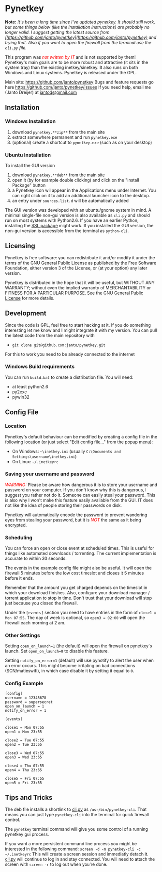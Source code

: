 
# Pynetkey

**Note:**
_It's been a long time since I've updated pynetkey. It should still work, but some things below (like the installation instructions) are probably no longer valid. I suggest getting the latest source from [https://github.com/janto/pynetkey](https://github.com/janto/pynetkey) and trying that. Also if you want to open the firewall from the terminal use the `cli.py` file._

This program was _<font color="red">not written by IT</font>_ and is not supported by them!  
Pynetkey's main goals are to be more robust and attractive (it sits in the system tray) than the existing inetkey/sinetkey. It also runs on both Windows and Linux systems. Pynetkey is released under the GPL.

Main site: https://github.com/janto/pynetkey
Bugs and feature requests go here https://github.com/janto/pynetkey/issues
If you need help, email me (Janto Dreijer) at jantod@gmail.com

## Installation

### Windows Installation

1.  download `pynetkey.**zip**` from the main site
2.  extract somewhere permanent and run `pynetkey.exe`
3.  (optional) create a shortcut to `pynetkey.exe` (such as on your desktop)

### Ubuntu Installation

To install the GUI version

1.  download `pynetkey.**deb**` from the main site
2.  open it (by for example double clicking) and click on the "Install Package" button
3.  a Pynetkey icon wil appear in the Applications menu under Internet. You can right click on it to add an additional launcher icon to the desktop.
4.  an entry under `sources.list.d` will be automatically added

The GUI version was developed with an ubuntu/gnome system in mind. A minimal single-file non-gui version is also available as `cli.py` and should run on most systems with Python2.6. If you have an earlier Python, installing the [SSL package](http://pypi.python.org/pypi/ssl/) might work. If you installed the GUI version, the non-gui version is accessible from the terminal as `python-cli`.

## Licensing

Pynetkey is free software: you can redistribute it and/or modify it under the terms of the GNU General Public License as published by the Free Software Foundation, either version 3 of the License, or (at your option) any later version.

Pynetkey is distributed in the hope that it will be useful, but WITHOUT ANY WARRANTY; without even the implied warranty of MERCHANTABILITY or FITNESS FOR A PARTICULAR PURPOSE. See the [GNU General Public License](http://www.gnu.org/licenses/gpl.html) for more details.

## Development

Since the code is GPL, feel free to start hacking at it. If you do something interesting let me know and I might integrate it with my version. You can pull the latest code from the main repository with
*    `git clone git@github.com:janto/pynetkey.git`

For this to work you need to be already connected to the internet

### Windows Build requirements

You can run `build.bat` to create a distribution file. You will need:
*   at least python2.6
*   py2exe
*   pywin32

## Config File

### Location

Pynetkey's default behaviour can be modified by creating a config file in the following location (or just select "Edit config file..." from the popup menu):

*   On Windows: `~\inetkey.ini` (usually `C:\Documents and Settings\username\inetkey.ini`)
*   On Linux: `~/.inetkeyrc`

### Saving your username and password

_<font color="red">WARNING:</font>_ Please be aware how dangerous it is to store your username and password on your computer. If you don't know why this is dangerous, I suggest you rather not do it. Someone can easily steal your password. This is also why I won't make this feature easily available from the GUI. IT does not like the idea of people storing their passwords on disk.

Pynetkey will automatically encode the password to prevent wandering eyes from stealing your password, but it is _<font color="red">NOT</font>_ the same as it being encrypted.

### Scheduling

You can force an open or close event at scheduled times. This is useful for things like automated downloads / torrenting. The current implementation is accurate to within 30 seconds.

The events in the example config file might also be useful. It will open the firewall 5 minutes before the low cost timeslot and closes it 5 minutes before it ends.

Remember that the amount you get charged depends on the timeslot in which your download finishes. Also, configure your download manager / torrent application to stop in time. Don't trust that your download will stop just because you closed the firewall.

Under the `[events]` section you need to have entries in the form of `close1 = Mon 07:55`. The day of week is optional, so `open3 = 02:00` will open the firewall each morning at 2 am.

### Other Settings

Setting `open_on_launch=1` (the default) will open the firewall on pynetkey's launch. Set `open_on_launch=0` to disable this feature.

Setting `notify_on_error=1` (default) will use pynotify to alert the user when an error occurs. This might become irritating on bad connections (SCN/matieswifi), in which case disable it by setting it equal to `0`.

### Config Example

	[config]
	username = 12345678
	password = supersecret
	open_on_launch = 1
	notify_on_error = 1

	[events]

	close1 = Mon 07:55
	open1 = Mon 23:55

	close2 = Tue 07:55
	open2 = Tue 23:55

	close3 = Wed 07:55
	open3 = Wed 23:55

	close4 = Thu 07:55
	open4 = Thu 23:55

	close5 = Fri 07:55
	open5 = Fri 23:55

## Tips and Tricks

The deb file installs a shortlink to [cli.py](https://github.com/janto/pynetkey/blob/master/cli.py) as `/usr/bin/pynetkey-cli`. That means you can just type `pynetkey-cli` into the terminal for quick firewall control.

The `pynetkey` terminal command will give you some control of a running pynetkey gui process.

If you want a more persistent command line process you might be interested in the following command: `screen -d -m pynetkey-cli -c ~/.inetkeyrc` This will create a screen session and immediatly detach it. [cli.py](https://github.com/janto/pynetkey/blob/master/cli.py) will continue to log in and stay connected. You will need to attach the screen with `screen -r` to log out when you're done.
